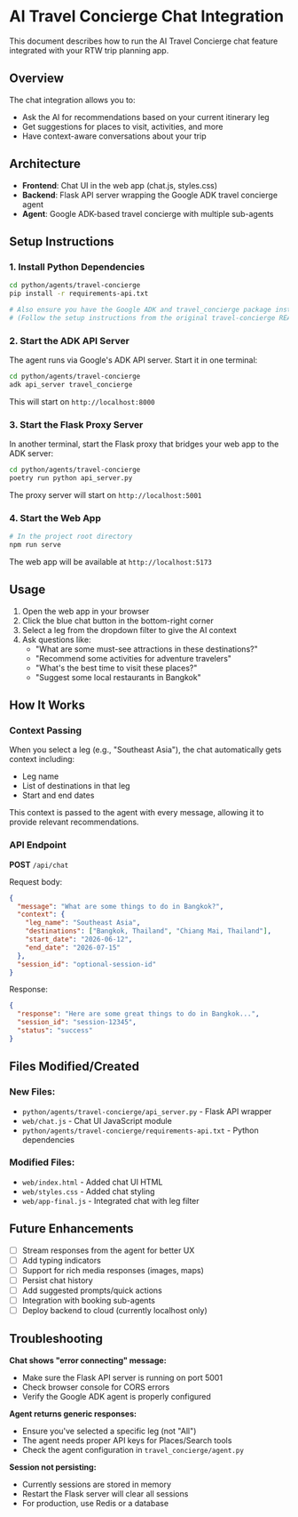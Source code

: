 # AI Travel Concierge Chat Integration

This document describes how to run the AI Travel Concierge chat feature integrated with your RTW trip planning app.

## Overview

The chat integration allows you to:
- Ask the AI for recommendations based on your current itinerary leg
- Get suggestions for places to visit, activities, and more
- Have context-aware conversations about your trip

## Architecture

- **Frontend**: Chat UI in the web app (chat.js, styles.css)
- **Backend**: Flask API server wrapping the Google ADK travel concierge agent
- **Agent**: Google ADK-based travel concierge with multiple sub-agents

## Setup Instructions

### 1. Install Python Dependencies

```bash
cd python/agents/travel-concierge
pip install -r requirements-api.txt

# Also ensure you have the Google ADK and travel_concierge package installed
# (Follow the setup instructions from the original travel-concierge README)
```

### 2. Start the ADK API Server

The agent runs via Google's ADK API server. Start it in one terminal:

```bash
cd python/agents/travel-concierge
adk api_server travel_concierge
```

This will start on `http://localhost:8000`

### 3. Start the Flask Proxy Server

In another terminal, start the Flask proxy that bridges your web app to the ADK server:

```bash
cd python/agents/travel-concierge
poetry run python api_server.py
```

The proxy server will start on `http://localhost:5001`

### 4. Start the Web App

```bash
# In the project root directory
npm run serve
```

The web app will be available at `http://localhost:5173`

## Usage

1. Open the web app in your browser
2. Click the blue chat button in the bottom-right corner
3. Select a leg from the dropdown filter to give the AI context
4. Ask questions like:
   - "What are some must-see attractions in these destinations?"
   - "Recommend some activities for adventure travelers"
   - "What's the best time to visit these places?"
   - "Suggest some local restaurants in Bangkok"

## How It Works

### Context Passing

When you select a leg (e.g., "Southeast Asia"), the chat automatically gets context including:
- Leg name
- List of destinations in that leg
- Start and end dates

This context is passed to the agent with every message, allowing it to provide relevant recommendations.

### API Endpoint

**POST** `/api/chat`

Request body:
```json
{
  "message": "What are some things to do in Bangkok?",
  "context": {
    "leg_name": "Southeast Asia",
    "destinations": ["Bangkok, Thailand", "Chiang Mai, Thailand"],
    "start_date": "2026-06-12",
    "end_date": "2026-07-15"
  },
  "session_id": "optional-session-id"
}
```

Response:
```json
{
  "response": "Here are some great things to do in Bangkok...",
  "session_id": "session-12345",
  "status": "success"
}
```

## Files Modified/Created

### New Files:
- `python/agents/travel-concierge/api_server.py` - Flask API wrapper
- `web/chat.js` - Chat UI JavaScript module
- `python/agents/travel-concierge/requirements-api.txt` - Python dependencies

### Modified Files:
- `web/index.html` - Added chat UI HTML
- `web/styles.css` - Added chat styling
- `web/app-final.js` - Integrated chat with leg filter

## Future Enhancements

- [ ] Stream responses from the agent for better UX
- [ ] Add typing indicators
- [ ] Support for rich media responses (images, maps)
- [ ] Persist chat history
- [ ] Add suggested prompts/quick actions
- [ ] Integration with booking sub-agents
- [ ] Deploy backend to cloud (currently localhost only)

## Troubleshooting

**Chat shows "error connecting" message:**
- Make sure the Flask API server is running on port 5001
- Check browser console for CORS errors
- Verify the Google ADK agent is properly configured

**Agent returns generic responses:**
- Ensure you've selected a specific leg (not "All")
- The agent needs proper API keys for Places/Search tools
- Check the agent configuration in `travel_concierge/agent.py`

**Session not persisting:**
- Currently sessions are stored in memory
- Restart the Flask server will clear all sessions
- For production, use Redis or a database
